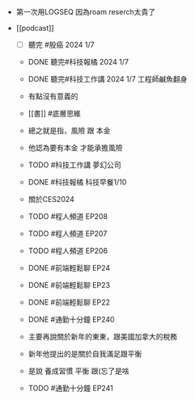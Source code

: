 - 第一次用LOGSEQ 因為roam reserch太貴了
- [[podcast]]

	- [ ] 聽完 #股癌 2024 1/7
	- DONE 聽完#科技報橘 2024 1/7
	- DONE 聽完#科技工作講 2024 1/7 工程師鹹魚翻身
	
	- 有點沒有意義的
	- [[書]] #底層思維
	- 總之就是指，風險 跟 本金
	- 他認為要有本金 才能承擔風險
	
	- TODO #科技工作講 夢幻公司
	- DONE #科技報橘 科技早餐1/10
	
	- 關於CES2024
	
	- TODO #程人頻道 EP208
	- TODO #程人頻道 EP207
	- TODO #程人頻道 EP206
	- DONE #前端輕鬆聊 EP24
	- DONE #前端輕鬆聊 EP23
	- DONE #前端輕鬆聊 EP22
	- DONE #通勤十分鐘 EP240
	
	- 主要再說關於新年的東東，跟美國加拿大的稅務
	- 新年他提出的是關於自我滿足跟平衡
	- 是說 養成習慣 平衡 跟(忘了是啥
	
	- TODO #通勤十分鐘 EP241
